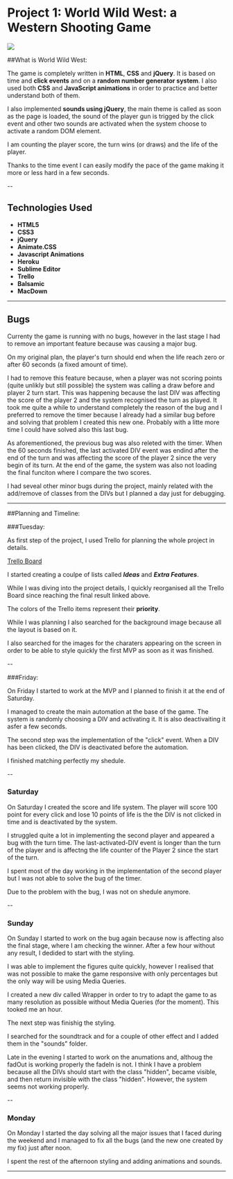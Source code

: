 # Project 1: World Wild West: a Western Shooting Game

![](https://s3-eu-west-1.amazonaws.com/world-wide-west/travelly-screenshot.png)

##What is World Wild West:

The game is completely written in **HTML**, **CSS** and **jQuery**. It is based on time and **click events** and on a **random number generator system**.
I also used both **CSS** and **JavaScript animations** in order to practice and better understand both of them. 

I also implemented **sounds using jQuery**, the main theme is called as soon as the page is loaded, the sound of the player gun is trigged by the click event and other two sounds are activated when the system choose to activate a random DOM element. 

I am counting the player score, the turn wins (or draws) and the life of the player.

Thanks to the time event I can easily modify the pace of the game making it more or less hard in a few seconds.

--

## Technologies Used

- **HTML5**
- **CSS3**
- **jQuery**
- **Animate.CSS**
- **Javascript Animations**
- **Heroku**
- **Sublime Editor**
- **Trello**
- **Balsamic**
- **MacDown**

---

## Bugs

Currenty the game is running with no bugs, however in the last stage I had to remove an important feature because was causing a major bug. 

On my original plan, the player's turn should end when the life reach zero or after 60 seconds (a fixed amount of time).

I had to remove this feature because, when a player was not scoring points (quite unlikly but still possible) the system was calling a draw before and player 2 turn start.
This was happening because the last DIV was affecting the score of the player 2 and the system recognised the turn as played.
It took me quite a while to understand completely the reason of the bug and I preferred to remove the timer because I already had a similar bug before and solving that problem I created this new one. 
Probably with a litte more time I could have solved also this last bug. 

As aforementioned, the previous bug was also releted with the timer. When the 60 seconds finished, the last activated DIV event was endind after the end of the turn and was affecting the score of the player 2 since the very begin of its turn.
At the end of the game, the system was also not loading the final funciton where I compare the two scores. 

I had seveal other minor bugs during the project, mainly related with the add/remove of classes from the DIVs but I planned a day just for debugging. 

---

##Planning and Timeline: 

###Tuesday:

As first step of the project, I used Trello for planning the whole project in details.

[Trello Board](https://trello.com/b/88ryxjNP)

I started creating a coulpe of lists called ***Ideas*** and ***Extra Features***.

While I was diving into the project details, I quickly reorganised all the Trello Board since reaching the final result linked above.

The colors of the Trello items represent their **priority**.  
  

While I was planning I also searched for the background image because all the layout is based on it.

I also searched for the images for the charaters appearing on the screen in order to be able to style quickly the first MVP as soon as it was finished.

--

###Friday:

On Friday I started to work at the MVP and I planned to finish it at the end of Saturday.

I managed to create the main automation at the base of the game. The system is randomly choosing a DIV and activating it. It is also deactivaiting it asfer a few seconds.

The second step was the implementation of the "click" event. When a DIV has been clicked, the DIV is deactivated before the automation.

I finished matching perfectly my shedule.

--

### Saturday

On Saturday I created the score and life system. The player will score 100 point for every click and lose 10 points of life is the the DIV is not clicked in time and is deactivated by the system. 

I struggled quite a lot in implementing the second player and appeared a bug with the turn time. The last-activated-DIV event is longer than the turn of the player and is affectng the life counter of the Player 2 since the start of the turn.

I spent most of the day working in the implementation of the second player but I was not able to solve the bug of the timer.

Due to the problem with the bug, I was not on shedule anymore.

--

### Sunday

On Sunday I started to work on the bug again because now is affecting also the final stage, where I am checking the winner. After a few hour without any result, I dedided to start with the styling.

I was able to implement the figures quite quickly, however I realised that was not possible to make the game responsive with only percentages but the only way will be using Media Queries. 

I created a new div called Wrapper in order to try to adapt the game to as many resolution as possible without Media Queries (for the moment). This tooked me an hour. 

The next step was finishig the styling.

I searched for the soundtrack and for a couple of other effect and I added them in the "sounds" folder. 

Late in the evening I started to work on the anumations and, althoug the fadOut is working properly the fadeIn is not. I think I have a problem because all the DIVs should start with the class "hidden", became visible, and then return invisible with the class "hidden". However, the system seems not working properly. 

--

### Monday

On Monday I started the day solving all the major issues that I faced during the weekend and I managed to fix all the bugs (and the new one created by my fix) just after noon.

I spent the rest of the afternoon styling and adding animations and sounds. 

---